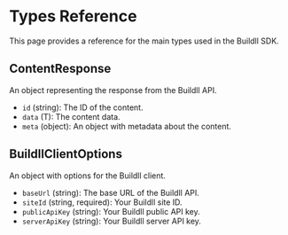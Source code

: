 # Types Reference

This page provides a reference for the main types used in the Buildll SDK.

## ContentResponse<T>

An object representing the response from the Buildll API.

-   `id` (string): The ID of the content.
-   `data` (T): The content data.
-   `meta` (object): An object with metadata about the content.

## BuildllClientOptions

An object with options for the Buildll client.

-   `baseUrl` (string): The base URL of the Buildll API.
-   `siteId` (string, required): Your Buildll site ID.
-   `publicApiKey` (string): Your Buildll public API key.
-   `serverApiKey` (string): Your Buildll server API key.
